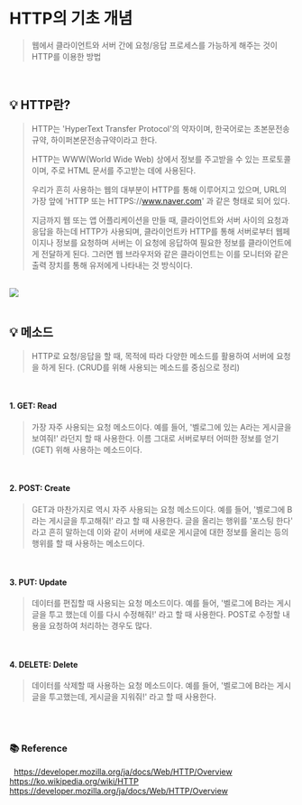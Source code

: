 # HTTP의 기초 개념

> 웹에서 클라이언트와 서버 간에 요청/응답 프로세스를 가능하게 해주는 것이 HTTP를 이용한 방법

<br>

## 💡 HTTP란?

> HTTP는 'HyperText Transfer Protocol'의 약자이며, 한국어로는 초본문전송규약, 하이퍼본문전송규약이라고 한다.
>
> HTTP는 WWW(World Wide Web) 상에서 정보를 주고받을 수 있는 프로토콜이며, 주로 HTML 문서를 주고받는 데에 사용된다.
>
> 우리가 흔히 사용하는 웹의 대부분이 HTTP를 통해 이루어지고 있으며, URL의 가장 앞에 'HTTP 또는 HTTPS://www.naver.com' 과 같은 형태로 되어 있다.
>
> 지금까지 웹 또는 앱 어플리케이션을 만들 때, 클라이언트와 서버 사이의 요청과 응답을 하는데 HTTP가 사용되며, 클라이언트카 HTTP를 통해 서버로부터 웹페이지나 정보를 요청하며 서버는 이 요청에 응답하여 필요한 정보를 클라이언트에게 전달하게 된다. 그러면 웹 브라우저와 같은 클라이언트는 이를 모니터와 같은 출력 장치를 통해 유저에게 나타내는 것 방식이다.

<br>

<img src="https://user-images.githubusercontent.com/66936285/201306355-a26ed861-7998-4a85-9771-f9637259e646.png">

<br>
<br>

## 💡 메소드

> HTTP로 요청/응답을 할 때, 목적에 따라 다양한 메소드를 활용하여 서버에 요청을 하게 된다. (CRUD를 위해 사용되는 메소드를 중심으로 정리)

<br>

#### 1. GET: Read

> 가장 자주 사용되는 요청 메소드이다. 예를 들어, '벨로그에 있는 A라는 게시글을 보여줘!' 라던지 할 때 사용한다. 이름 그대로 서버로부터 어떠한 정보를 얻기(GET) 위해 사용하는 메소드이다.

<br>

#### 2. POST: Create

> GET과 마찬가지로 역시 자주 사용되는 요청 메소드이다. 예를 들어, '벨로그에 B라는 게시글을 투고해줘!' 라고 할 때 사용한다. 글을 올리는 행위를 '포스팅 한다' 라고 흔히 말하는데 이와 같이 서버에 새로운 게시글에 대한 정보를 올리는 등의 행위를 할 때 사용하는 메소드이다.

<br>

#### 3. PUT: Update

> 데이터를 편집할 때 사용되는 요청 메소드이다. 예를 들어, '벨로그에 B라는 게시글을 투고 했는데 이를 다시 수정해줘!' 라고 할 때 사용한다. POST로 수정할 내용을 요청하여 처리하는 경우도 많다.

<br>

#### 4. DELETE: Delete

> 데이터를 삭제할 때 사용하는 요청 메소드이다. 예를 들어, '벨로그에 B라는 게시글을 투고했는데, 게시글을 지워줘!' 라고 할 때 사용한다.

<br>
<br>

### 📚 Reference

&nbsp; https://developer.mozilla.org/ja/docs/Web/HTTP/Overview
&nbsp; https://ko.wikipedia.org/wiki/HTTP
&nbsp; https://developer.mozilla.org/ja/docs/Web/HTTP/Overview

<br>
<br>
